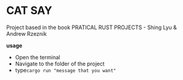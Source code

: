 <h1>CAT SAY</h1>
<p>Project based in the book PRATICAL RUST PROJECTS - Shing Lyu & Andrew Rzeznik</p>
<b>usage</b>
<ul>
  <li>Open the terminal</li>
  <li>Navigate to the folder of the project</li>
  <li>type<code>cargo run "message that you want"</code></li>
</ul>
